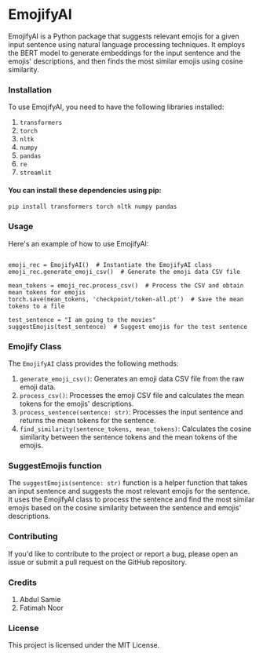 # EmojifyAI
EmojifyAI is a Python package that suggests relevant emojis for a given input sentence using natural language processing techniques. It employs the BERT model to generate embeddings for the input sentence and the emojis' descriptions, and then finds the most similar emojis using cosine similarity.

### Installation
To use EmojifyAI, you need to have the following libraries installed:
  1. `transformers`
  2. `torch`
  3. `nltk`
  4. `numpy`
  5. `pandas`
  6. `re`
  7. `streamlit`

#### You can install these dependencies using pip:
```pip install transformers torch nltk numpy pandas```

### Usage
Here's an example of how to use EmojifyAI:
```from EmojifyAI import EmojifyAI, suggestEmojis

emoji_rec = EmojifyAI()  # Instantiate the EmojifyAI class
emoji_rec.generate_emoji_csv()  # Generate the emoji data CSV file

mean_tokens = emoji_rec.process_csv()  # Process the CSV and obtain mean tokens for emojis
torch.save(mean_tokens, 'checkpoint/token-all.pt')  # Save the mean tokens to a file

test_sentence = "I am going to the movies"
suggestEmojis(test_sentence)  # Suggest emojis for the test sentence
```

### Emojify Class
The `EmojifyAI` class provides the following methods:
  1. `generate_emoji_csv()`: Generates an emoji data CSV file from the raw emoji data.
  2. `process_csv()`: Processes the emoji CSV file and calculates the mean tokens for the emojis' descriptions.
  3. `process_sentence(sentence: str)`: Processes the input sentence and returns the mean tokens for the sentence.
  4. `find_similarity(sentence_tokens, mean_tokens)`: Calculates the cosine similarity between the sentence tokens and the mean tokens of the emojis.
  
### SuggestEmojis function
The `suggestEmojis(sentence: str)` function is a helper function that takes an input sentence and suggests the most relevant emojis for the sentence. It uses the EmojifyAI class to process the sentence and find the most similar emojis based on the cosine similarity between the sentence and emojis' descriptions.  

### Contributing
If you'd like to contribute to the project or report a bug, please open an issue or submit a pull request on the GitHub repository.

### Credits
  1. Abdul Samie
  2. Fatimah Noor

### License
This project is licensed under the MIT License.
